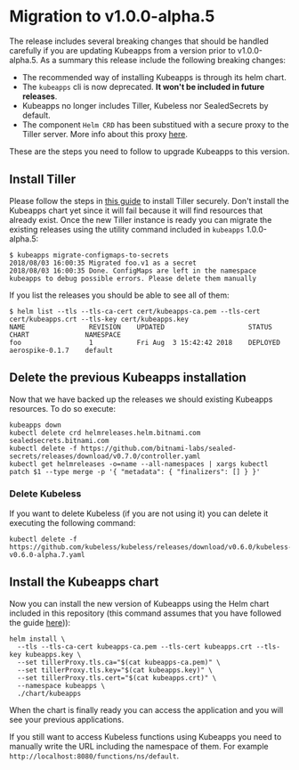 # Migration to v1.0.0-alpha.5

The release includes several breaking changes that should be handled carefully if you are updating Kubeapps from a version prior to v1.0.0-alpha.5. As a summary this release include the following breaking changes:

 - The recommended way of installing Kubeapps is through its helm chart.
 - The `kubeapps` cli is now deprecated. **It won't be included in future releases**.
 - Kubeapps no longer includes Tiller, Kubeless nor SealedSecrets by default.
 - The component `Helm CRD` has been substitued with a secure proxy to the Tiller server. More info about this proxy [here](../../cmd/tiller-proxy/README.md).

These are the steps you need to follow to upgrade Kubeapps to this version.

## Install Tiller

Please follow the steps in [this guide](./securing-kubeapps.md) to install Tiller securely. Don't install the Kubeapps chart yet since it will fail because it will find resources that already exist. Once the new Tiller instance is ready you can migrate the existing releases using the utility command included in `kubeapps` 1.0.0-alpha.5:

```
$ kubeapps migrate-configmaps-to-secrets
2018/08/03 16:00:35 Migrated foo.v1 as a secret
2018/08/03 16:00:35 Done. ConfigMaps are left in the namespace kubeapps to debug possible errors. Please delete them manually
```

If you list the releases you should be able to see all of them:

```
$ helm list --tls --tls-ca-cert cert/kubeapps-ca.pem --tls-cert cert/kubeapps.crt --tls-key cert/kubeapps.key
NAME               	REVISION	UPDATED                 	STATUS	 CHART          	NAMESPACE
foo                	1       	Fri Aug  3 15:42:42 2018	DEPLOYED aerospike-0.1.7	default
```

## Delete the previous Kubeapps installation

Now that we have backed up the releases we should existing Kubeapps resources. To do so execute:

```
kubeapps down
kubectl delete crd helmreleases.helm.bitnami.com sealedsecrets.bitnami.com
kubectl delete -f https://github.com/bitnami-labs/sealed-secrets/releases/download/v0.7.0/controller.yaml
kubectl get helmreleases -o=name --all-namespaces | xargs kubectl patch $1 --type merge -p '{ "metadata": { "finalizers": [] } }'
```

### Delete Kubeless

If you want to delete Kubeless (if you are not using it) you can delete it executing the following command:

```
kubectl delete -f https://github.com/kubeless/kubeless/releases/download/v0.6.0/kubeless-v0.6.0-alpha.7.yaml
```

## Install the Kubeapps chart

Now you can install the new version of Kubeapps using the Helm chart included in this repository (this command assumes that you have followed the guide [here](./securing-kubeapps.md))):

```
helm install \
  --tls --tls-ca-cert kubeapps-ca.pem --tls-cert kubeapps.crt --tls-key kubeapps.key \
  --set tillerProxy.tls.ca="$(cat kubeapps-ca.pem)" \
  --set tillerProxy.tls.key="$(cat kubeapps.key)" \
  --set tillerProxy.tls.cert="$(cat kubeapps.crt)" \
  --namespace kubeapps \
  ./chart/kubeapps
```

When the chart is finally ready you can access the application and you will see your previous applications.

If you still want to access Kubeless functions using Kubeapps you need to manually write the URL including the namespace of them. For example `http://localhost:8080/functions/ns/default`.

